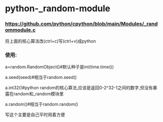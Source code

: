 # python-_random-module

### https://github.com/python/cpython/blob/main/Modules/_randommodule.c

将上面的核心算法改(ctrl+c)写(ctrl+v)成python

### 使用:

a=random.RandomObject()#默认种子是int(time.time())

a.seed(seed)#相当于random.seed()

a.int32()#python random的核心算法,应该是返回0-2^32-1之间的数字,但没有暴露在random和_random模块里

a.random()#相当于random.random()

写这个主要是自己平时用着方便
